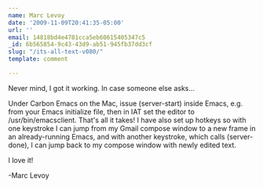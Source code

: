 ```yaml
---
name: Marc Levoy
date: '2009-11-09T20:41:35-05:00'
url: ''
email: 14818bd4e4781cca5eb60615405347c5
_id: 6b565854-9c43-43d9-ab51-945fb37dd3cf
slug: "/its-all-text-v080/"
template: comment

---
```


Never mind, I got it working.  In case someone else asks...

Under Carbon Emacs on the Mac, issue (server-start) inside Emacs,
e.g. from your Emacs initialize file, then in IAT set the editor to
/usr/bin/emacsclient.  That's all it takes!  I have also set up hotkeys
so with one keystroke I can jump from my Gmail compose window to a new
frame in an already-running Emacs, and with another keystroke, which
calls (server-done), I can jump back to my compose window with newly
edited text.

I love it!

-Marc Levoy
